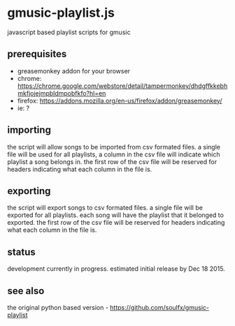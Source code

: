 gmusic-playlist.js
===============

javascript based playlist scripts for gmusic

## prerequisites

- greasemonkey addon for your browser
 - chrome: https://chrome.google.com/webstore/detail/tampermonkey/dhdgffkkebhmkfjojejmpbldmpobfkfo?hl=en
 - firefox: https://addons.mozilla.org/en-us/firefox/addon/greasemonkey/
 - ie: ?

## importing

the script will allow songs to be imported from csv formated files. a single
file will be used for all playlists, a column in the csv file will indicate
which playlist a song belongs in. the first row of the csv file will be
reserved for headers indicating what each column in the file is.

## exporting

the script will export songs to csv formated files. a single file will be
exported for all playlists. each song will have the playlist that it belonged
to exported. the first row of the csv file will be reserved for headers
indicating what each column in the file is.

## status

development currently in progress. estimated initial release by Dec 18 2015.

## see also

the original python based version - https://github.com/soulfx/gmusic-playlist
